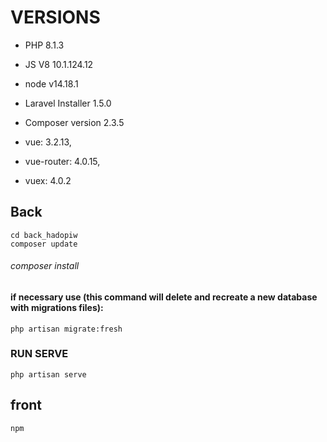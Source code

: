 # VERSIONS

- PHP 8.1.3
- JS V8 10.1.124.12
- node v14.18.1
- Laravel Installer 1.5.0
- Composer version 2.3.5

- vue: 3.2.13,
- vue-router: 4.0.15,
- vuex: 4.0.2

## Back

```
cd back_hadopiw
composer update
```

###### composer install

#### if necessary use (this command will delete and recreate a new database with migrations files):

```
php artisan migrate:fresh
```

### RUN SERVE

```
php artisan serve
```

## front

```
npm
```
